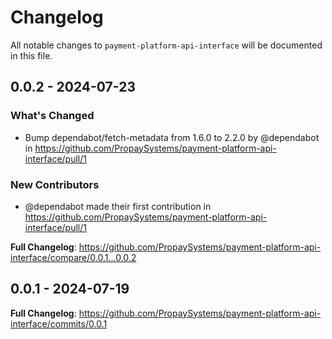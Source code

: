 # Changelog

All notable changes to `payment-platform-api-interface` will be documented in this file.

## 0.0.2 - 2024-07-23

### What's Changed

* Bump dependabot/fetch-metadata from 1.6.0 to 2.2.0 by @dependabot in https://github.com/PropaySystems/payment-platform-api-interface/pull/1

### New Contributors

* @dependabot made their first contribution in https://github.com/PropaySystems/payment-platform-api-interface/pull/1

**Full Changelog**: https://github.com/PropaySystems/payment-platform-api-interface/compare/0.0.1...0.0.2

## 0.0.1 - 2024-07-19

**Full Changelog**: https://github.com/PropaySystems/payment-platform-api-interface/commits/0.0.1
